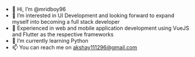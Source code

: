 - 👋 Hi, I’m @mridboy96
- 👀 I’m interested in UI Development and looking forward to expand myself into becoming a full stack developer
- 💼 Experienced in web and mobile application development using VueJS and Flutter as the respective frameworks
- 🌱 I’m currently learning Python
- 📫 You can reach me on akshay111296@gmail.com
<!---
mridboy96/mridboy96 is a ✨ special ✨ repository because its `README.md` (this file) appears on your GitHub profile.
You can click the Preview link to take a look at your changes.
--->
